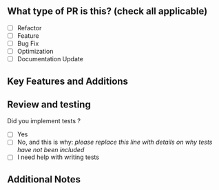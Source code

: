 ## What type of PR is this? (check all applicable)

- [ ] Refactor
- [ ] Feature
- [ ] Bug Fix
- [ ] Optimization
- [ ] Documentation Update

## Key Features and Additions


## Review and testing
Did you implement tests ?  

- [ ] Yes
- [ ] No, and this is why: _please replace this line with details on why tests
      have not been included_
- [ ] I need help with writing tests

## Additional Notes
